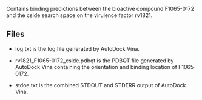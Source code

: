 Contains binding predictions between the bioactive compound F1065-0172 and the cside search space on the virulence factor rv1821.

## Files

- log.txt is the log file generated by AutoDock Vina.

- rv1821_F1065-0172_cside.pdbqt is the PDBQT file generated by AutoDock Vina containing the orientation and binding location of F1065-0172.

- stdoe.txt is the combined STDOUT and STDERR output of AutoDock Vina.

